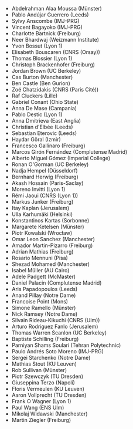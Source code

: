 <ul>
<li>Abdelrahman Alaa Moussa (Münster)</li>
<li>Pablo Andújar Guerrero (Leeds)</li>
<li>Sylvy Anscombe (IMJ-PRG)</li>
<li>Vincent Bagayoko (IMJ-PRG)</li>
<li>Charlotte Bartnick (Freiburg)</li>
<li>Neer Bhardwaj (Weizmann Institute)</li>
<li>Yvon Bossut (Lyon 1)</li>
<li>Elisabeth Bouscaren (CNRS (Orsay))</li>
<li>Thomas Blossier (Lyon 1)</li>
<li>Christoph Brackenhofer (Freiburg)</li>
<li>Jordan Brown (UC Berkeley)</li>
<li>Cas Burton (Manchester)</li>
<li>Ben Castle (Ben Gurion)</li>
<li>Zoé Chatzidakis (CNRS (Paris Cité))</li>
<li>Raf Cluckers (Lille)</li>
<li>Gabriel Conant (Ohio State)</li>
<li>Anna De Mase (Campania)</li>
<li>Pablo Destic (Lyon 1)</li>
<li>Anna Dmitrieva (East Anglia)</li>
<li>Christian d'Elbée (Leeds)</li>
<li>Sebastian Eterovic (Leeds)</li>
<li>Haydar Göral (Izmir)</li>
<li>Francesco Gallinaro (Freiburg)</li>
<li>Marcos Girón Fernández (Complutense Madrid)</li>
<li>Alberto Miguel Gómez (Imperial College)</li>
<li>Ronan O'Gorman (UC Berkeley)</li>
<li>Nadja Hempel (Düsseldorf)</li>
<li>Bernhard Herwig (Freiburg)</li>
<li>Akash Hossain (Paris-Saclay)</li>
<li>Moreno Invitti (Lyon 1)</li>
<li>Rémi Jaoui (CNRS (Lyon 1))</li>
<li>Markus Junker (Freiburg)</li>
<li>Itay Kaplan (Jerusalem)</li>
<li>Ulla Karhumäki (Helsinki)</li>
<li>Konstantinos Kartas (Sorbonne)</li>
<li>Margarete Ketelsen (Münster)</li>
<li>Piotr Kowalski (Wrocław)</li>
<li>Omar Leon Sanchez (Manchester)</li>
<li>Amador Martin-Pizarro (Freiburg)</li>
<li>Adrian Mathias (Freiburg)</li>
<li>Rosario Mennuni (Pisa)</li>
<li>Shezad Mohamed (Manchester)</li>
<li>Isabel Müller (AU Cairo)</li>
<li>Adele Padgett (McMaster)</li>
<li>Daniel Palacin (Complutense Madrid)</li>
<li>Aris Papadopoulos (Leeds)</li>
<li>Anand Pillay (Notre Dame)</li>
<li>Francoise Point (Mons)</li>
<li>Simone Ramello (Münster)</li>
<li>Nick Ramsey (Notre Dame)</li>
<li>Silvain Rideau-Kikuchi (CNRS (Ulm))</li>
<li>Arturo Rodriguez Fanlo (Jerusalem)</li>
<li>Thomas Warren Scanlon (UC Berkeley)</li>
<li>Baptiste Schilling (Freiburg)</li>
<li>Parniyan Shams Soulari (Tehran Polytechnic)</li>
<li>Paulo Andrés Soto Moreno (IMJ-PRG)</li>
<li>Sergei Starchenko (Notre Dame)</li>
<li>Mathias Stout (KU Leuven)</li>
<li>Rob Sullivan (Münster)</li>
<li>Piotr Szewczyk (TU Dresden)</li>
<li>Giuseppina Terzo (Napoli)</li>
<li>Floris Vermeulen (KU Leuven)</li>
<li>Aaron Vollprecht (TU Dresden)</li>
<li>Frank O Wagner (Lyon 1)</li>
<li>Paul Wang (ENS Ulm)</li>
<li>Mikolaj Widawski (Manchester)</li>
<li>Martin Ziegler (Freiburg)</li>
</ul>
